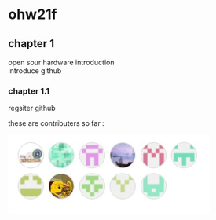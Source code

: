 # ohw21f

## chapter 1 
open sour hardware introduction  
introduce github  

### chapter 1.1 
regsiter github  

these are contributers so far :

![sjtu_contributer_2021](https://github.com/ophwsjtu18/ohw21f/blob/main/contributers20211013.JPG)
